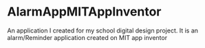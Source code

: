 # AlarmAppMITAppInventor
An application I created for my school digital design project. It is an alarm/Reminder application created on MIT app inventor
